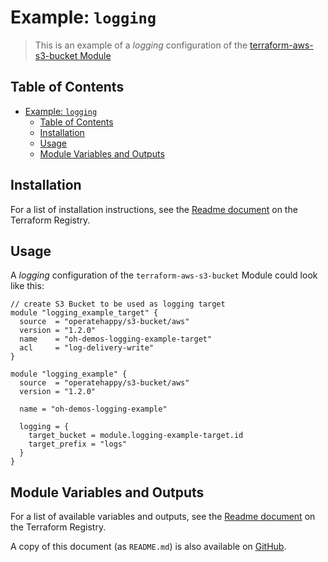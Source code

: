 # Example: `logging`

> This is an example of a _logging_ configuration of the [terraform-aws-s3-bucket Module](https://registry.terraform.io/modules/operatehappy/s3-bucket/)

## Table of Contents

- [Example: `logging`](#example-logging)
  - [Table of Contents](#table-of-contents)
  - [Installation](#installation)
  - [Usage](#usage)
  - [Module Variables and Outputs](#module-variables-and-outputs)

## Installation

For a list of installation instructions, see the [Readme document](https://registry.terraform.io/modules/operatehappy/s3-bucket/) on the Terraform Registry.

## Usage

A _logging_ configuration of the `terraform-aws-s3-bucket` Module could look like this:

```hcl
// create S3 Bucket to be used as logging target
module "logging_example_target" {
  source  = "operatehappy/s3-bucket/aws"
  version = "1.2.0"
  name    = "oh-demos-logging-example-target"
  acl     = "log-delivery-write"
}

module "logging_example" {
  source  = "operatehappy/s3-bucket/aws"
  version = "1.2.0"

  name = "oh-demos-logging-example"

  logging = {
    target_bucket = module.logging-example-target.id
    target_prefix = "logs"
  }
}
```

## Module Variables and Outputs

For a list of available variables and outputs, see the [Readme document](https://registry.terraform.io/modules/operatehappy/s3-bucket/) on the Terraform Registry.

A copy of this document (as `README.md`) is also available on [GitHub](https://github.com/operatehappy/terraform-aws-s3-bucket/blob/master/README.md#readme).
